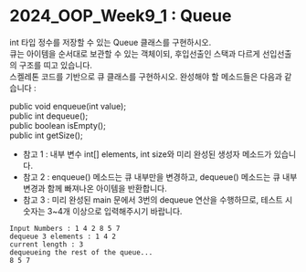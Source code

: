 # 2024_OOP_Week9_1 : Queue

int 타입 정수를 저장할 수 있는 Queue 클래스를 구현하시오.   
큐는 아이템을 순서대로 보관할 수 있는 객체이되, 후입선출인 스택과 다르게 선입선출의 구조를 띠고 있습니다.   
스켈레톤 코드를 기반으로 큐 클래스를 구현하시오. 완성해야 할 메소드들은 다음과 같습니다 : 

public void enqueue(int value);   
public int dequeue();   
public boolean isEmpty();   
public int getSize();

* 참고 1 : 내부 변수 int[] elements, int size와 미리 완성된 생성자 메소드가 있습니다.
* 참고 2 : enqueue() 메소드는 큐 내부만을 변경하고, dequeue() 메소드는 큐 내부 변경과 함께 빠져나온 아이템을 반환합니다.
* 참고 3 : 미리 완성된 main 문에서 3번의 dequeue 연산을 수행하므로, 테스트 시 숫자는 3~4개 이상으로 입력해주시기 바랍니다.


```
Input Numbers : 1 4 2 8 5 7
dequeue 3 elements : 1 4 2
current length : 3
dequeueing the rest of the queue...
8 5 7

```
